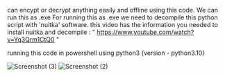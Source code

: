 can encypt or decrypt anything easily and offline using this code. We can run this as .exe For running this as .exe we need to decompile this python script with 'nuitka' software. this video has the information you needed to install nuitka and decompile : " https://www.youtube.com/watch?v=Yq3Qrm1CtQ0 "

running this code in powershell using python3 {version - python3.10}

![Screenshot (3)](https://user-images.githubusercontent.com/92925838/178112114-1f2f62ed-75df-45ff-bfe4-01de2f85591f.png)
![Screenshot (2)](https://user-images.githubusercontent.com/92925838/178112119-ba059e18-54a1-4198-8d6c-87fb4cc7f386.png)

